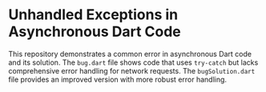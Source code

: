 # Unhandled Exceptions in Asynchronous Dart Code

This repository demonstrates a common error in asynchronous Dart code and its solution. The `bug.dart` file shows code that uses `try-catch` but lacks comprehensive error handling for network requests. The `bugSolution.dart` file provides an improved version with more robust error handling.